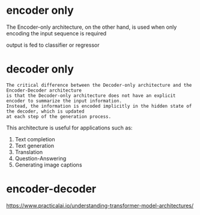 
# encoder only

The Encoder-only architecture, on the other hand, is used when only encoding the input sequence is required

output is fed to classifier or regressor

# decoder only

```
The critical difference between the Decoder-only architecture and the Encoder-Decoder architecture 
is that the Decoder-only architecture does not have an explicit encoder to summarize the input information. 
Instead, the information is encoded implicitly in the hidden state of the decoder, which is updated 
at each step of the generation process.
```

This architecture is useful for applications such as:

1. Text completion
2. Text generation
3. Translation
4. Question-Answering
5. Generating image captions

# encoder-decoder


https://www.practicalai.io/understanding-transformer-model-architectures/
